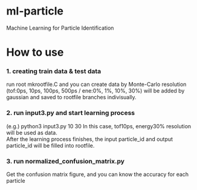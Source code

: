 # ml-particle

Machine Learning for Particle Identification
# How to use  
### 1. creating train data & test data
run root mkrootfile.C and you can create data by Monte-Carlo
resolution (tof:0ps, 10ps, 100ps, 500ps / ene:0%, 1%, 10%, 30%) will be added by gaussian and saved to rootfile branches indivisually. 

### 2. run input3.py and start learning process
(e.g.) python3 input3.py 10 30
In this case, tof10ps, energy30% resolution will be used as data.<br>
After the learning process finishes, the input particle_id and output particle_id will be filled into rootfile.

### 3. run normalized_confusion_matrix.py
Get the confusion matrix figure, and you can know the accuracy for each particle 
  
 

